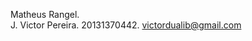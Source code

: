Matheus Rangel.                                                                                        
J. Victor Pereira. 20131370442. victordualib@gmail.com
